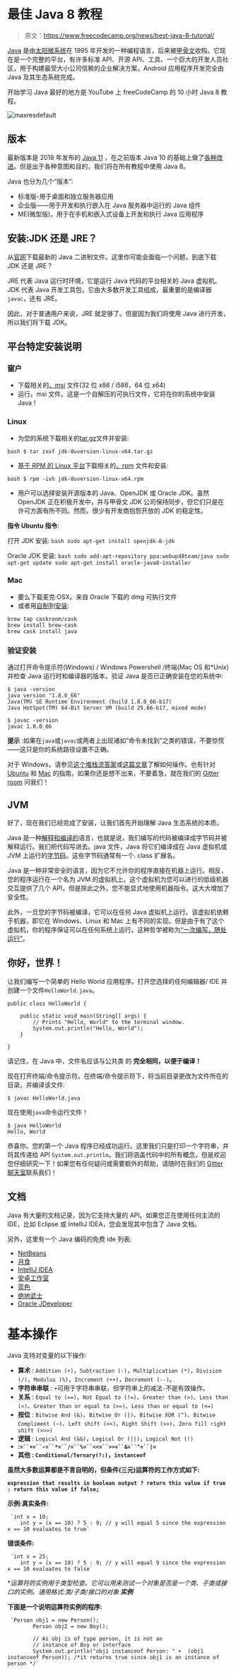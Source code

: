 # 最佳 Java 8 教程

> 原文：<https://www.freecodecamp.org/news/best-java-8-tutorial/>

[Java](https://www.oracle.com/java/index.html) 是由[太阳微系统](https://en.wikipedia.org/wiki/Sun_Microsystems)在 1995 年开发的一种编程语言，后来被[甲骨文](http://www.oracle.com/index.html)收购。它现在是一个完整的平台，有许多标准 API、开源 API、工具、一个巨大的开发人员社区，用于构建最受大小公司信赖的企业解决方案。Android 应用程序开发完全由 Java 及其生态系统完成。

开始学习 Java 最好的地方是 YouTube 上 freeCodeCamp 的 10 小时 Java 8 教程。

![maxresdefault](img/9e23ace0b9fca0d626f394bd39af9ee6.png)

## **版本**

最新版本是 2018 年发布的 [Java 11](http://www.oracle.com/technetwork/java/javase/overview) ，在之前版本 Java 10 的基础上做了[各种改进](https://www.oracle.com/technetwork/java/javase/11-relnote-issues-5012449.html)。但是出于各种意图和目的，我们将在所有教程中使用 Java 8。

Java 也分为几个“版本”:

*   标准版-用于桌面和独立服务器应用
*   企业版——用于开发和执行嵌入在 Java 服务器中运行的 Java 组件
*   ME(微型版)，用于在手机和嵌入式设备上开发和执行 Java 应用程序

## 安装:JDK 还是 JRE？

从[官网](http://www.oracle.com/technetwork/java/javase/downloads/jdk8-downloads-2133151.html)下载最新的 Java 二进制文件。这里你可能会面临一个问题，到底下载 JDK 还是 JRE？

JRE 代表 Java 运行时环境，它是运行 Java 代码的平台相关的 Java 虚拟机。JDK 代表 Java 开发工具包，它由大多数开发工具组成，最重要的是编译器`javac`，还有 JRE。

因此，对于普通用户来说，JRE 就足够了。但是因为我们将使用 Java 进行开发，所以我们将下载 JDK。

## **平台特定安装说明**

### **窗户**

*   下载相关的[。msi](https://en.wikipedia.org/wiki/Windows_Installer) 文件(32 位 x86 / i586，64 位 x64)
*   运行。msi 文件。这是一个自解压的可执行文件，它将在你的系统中安装 Java！

### **Linux**

*   为您的系统下载相关的[tar.gz](http://www.cyberciti.biz/faq/linux-unix-bsd-extract-targz-file/)文件并安装:

`bash $ tar zxvf jdk-8uversion-linux-x64.tar.gz`

*   [基于 RPM 的 Linux 平台](https://en.wikipedia.org/wiki/List_of_Linux_distributions#RPM-based)下载相关的[。rpm](https://en.wikipedia.org/wiki/RPM_Package_Manager) 文件和安装:

`bash $ rpm -ivh jdk-8uversion-linux-x64.rpm`

*   用户可以选择安装开源版本的 Java、OpenJDK 或 Oracle JDK。虽然 OpenJDK 正在积极开发中，并与甲骨文 JDK 公司保持同步，但它们只是在许可方面有所不同。然而，很少有开发商抱怨开放的 JDK 的稳定性。

**指令 **Ubuntu** 指令**:

打开 JDK 安装:
`bash sudo apt-get install openjdk-8-jdk`

Oracle JDK 安装:
`bash sudo add-apt-repository ppa:webupd8team/java sudo apt-get update sudo apt-get install oracle-java8-installer`

### **Mac**

*   要么下载麦克·OSX。来自 Oracle 下载的 dmg 可执行文件
*   或者用[自制](http://brew.sh/)到[安装](http://stackoverflow.com/a/28635465/2861269):

```
brew tap caskroom/cask  
brew install brew-cask  
brew cask install java
```

### **验证安装**

通过打开命令提示符(Windows) / Windows Powershell /终端(Mac OS 和*Unix)并检查 Java 运行时和编译器的版本，验证 Java 是否已正确安装在您的系统中:

```
$ java -version
java version "1.8.0_66"
Java(TM) SE Runtime Environment (build 1.8.0_66-b17)
Java HotSpot(TM) 64-Bit Server VM (build 25.66-b17, mixed mode)

$ javac -version
javac 1.8.0_66
```

****提示**** :如果在`java`或`javac`或两者上出现诸如“命令未找到”之类的错误，不要惊慌——这只是你的系统路径设置不正确。

对于 Windows，请参见[这个堆栈流答案](http://stackoverflow.com/questions/15796855/java-is-not-recognized-as-an-internal-or-external-command)或[这篇文章](http://javaandme.com/)了解如何操作。也有针对 [Ubuntu](http://stackoverflow.com/questions/9612941/how-to-set-java-environment-path-in-ubuntu) 和 [Mac](http://www.mkyong.com/java/how-to-set-java_home-environment-variable-on-mac-os-x/) 的指南。如果你还是想不出来，不要着急，就在我们的 [Gitter room](https://gitter.im/FreeCodeCamp/java) 问我们！

## JVM

好了，现在我们已经完成了安装，让我们首先开始理解 Java 生态系统的本质。

Java 是一种[解释和编译的](http://stackoverflow.com/questions/1326071/is-java-a-compiled-or-an-interpreted-programming-language)语言，也就是说，我们编写的代码被编译成字节码并被解释运行。我们把代码写进去。java 文件，Java 将它们编译成在 Java 虚拟机或 JVM 上运行的[字节码](https://en.wikipedia.org/wiki/Java_bytecode)。这些字节码通常有一个. class 扩展名。

Java 是一种非常安全的语言，因为它不允许你的程序直接在机器上运行。相反，您的程序运行在一个名为 JVM 的虚拟机上。这个虚拟机为您可以进行的低级机器交互提供了几个 API，但是除此之外，您不能显式地使用机器指令。这大大增加了安全性。

此外，一旦您的字节码被编译，它可以在任何 Java 虚拟机上运行。该虚拟机依赖于机器，即它在 Windows、Linux 和 Mac 上有不同的实现。但是由于有了这个虚拟机，你的程序保证可以在任何系统上运行。这种哲学被称为[“一次编写，随处运行”](https://en.wikipedia.org/wiki/Write_once,_run_anywhere)。

## 你好，世界！

让我们编写一个简单的 Hello World 应用程序。打开您选择的任何编辑器/ IDE 并创建一个文件`HelloWorld.java`。

```
public class HelloWorld {

    public static void main(String[] args) {
        // Prints "Hello, World" to the terminal window.
        System.out.println("Hello, World");
    }

}
```

请记住，在 Java 中，文件名应该与公共类 的 ****完全相同，以便于编译！****

现在打开终端/命令提示符。在终端/命令提示符下，将当前目录更改为文件所在的目录。并编译该文件:

```
$ javac HelloWorld.java
```

现在使用`java`命令运行文件！

```
$ java HelloWorld
Hello, World
```

恭喜你。您的第一个 Java 程序已经成功运行。这里我们只是打印一个字符串，并将其传递给 API `System.out.println`。我们将涵盖代码中的所有概念，但是欢迎您仔细研究一下！如果您有任何疑问或需要额外的帮助，请随时在我们的 [Gitter 聊天室](https://gitter.im/FreeCodeCamp/java)联系我们！

## **文档**

Java 有大量的文档记录，因为它支持大量的 API。如果您正在使用任何主流的 IDE，比如 Eclipse 或 IntelliJ IDEA，您会发现其中包含了 Java 文档。

另外，这里有一个 Java 编码的免费 ide 列表:

*   [NetBeans](https://netbeans.org/)
*   [月食](https://eclipse.org/)
*   [IntelliJ IDEA](https://www.jetbrains.com/idea/features/)
*   [安卓工作室](https://developer.android.com/studio/index.html)
*   [蓝色](https://www.bluej.org/)
*   [绝地武士](http://www.jedit.org/)
*   [Oracle JDeveloper](http://www.oracle.com/technetwork/developer-tools/jdev/overview/index-094652.html)

# **基本操作**

Java 支持对变量的以下操作:

*   ****算术**** : `Addition (+)`，`Subtraction (-)`，`Multiplication (*)`，`Division (/)`，`Modulus (%)`，`Increment (++)`，`Decrement (--)`。
*   ****字符串串联**** : `+`可用于字符串串联，但字符串上的减法`-`不是有效操作。
*   ****关系**** : `Equal to (==)`、`Not Equal to (!=)`、`Greater than (>)`、`Less than (<)`、`Greater than or equal to (>=)`、`Less than or equal to (<=)`
*   ****按位**** : `Bitwise And (&)`、`Bitwise Or (|)`、`Bitwise XOR (^)`、`Bitwise Compliment (~)`、`Left shift (<<)`、`Right Shift (>>)`、`Zero fill right shift (>>>)`
*   ****逻辑**** : `Logical And (&&)`，`Logical Or (||)`，`Logical Not (!)`
*   **:`=``+=``-=``*=``/=``%=``<<=``>>=``&=``^=``|=`**
*   ******其他**** : `Conditional/Ternary(?:)`，`instanceof`**

**虽然大多数运算都是不言自明的，但条件(三元)运算符的工作方式如下:**

**`expression that results in boolean output ? return this value if true : return this value if false;`**

**示例:真实条件:**

```
 `int x = 10;
    int y = (x == 10) ? 5 : 9; // y will equal 5 since the expression x == 10 evaluates to true` 
```

**错误条件:**

```
 `int x = 25;
    int y = (x == 10) ? 5 : 9; // y will equal 9 since the expression x == 10 evaluates to false`
```

**运算符的实例用于类型检查。它可以用来测试一个对象是否是一个类、子类或接口的实例。通用格式:*类/子类/接口的对象 ****实例******

**下面是一个说明运算符实例的程序:**

```
 `Person obj1 = new Person();
        Person obj2 = new Boy();

        // As obj is of type person, it is not an
        // instance of Boy or interface
        System.out.println("obj1 instanceof Person: " +  (obj1 instanceof Person)); /*it returns true since obj1 is an instance of person */` 
```